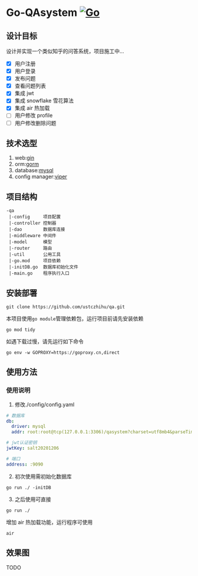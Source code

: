 # Go-QAsystem [![Go](https://img.shields.io/badge/language-Go-00ADD8.svg)](https://github.com/golang/go)

## 设计目标

设计并实现一个类似知乎的问答系统，项目施工中...

- [x] 用户注册
- [x] 用户登录
- [x] 发布问题
- [x] 查看问题列表
- [x] 集成 jwt
- [x] 集成 snowflake 雪花算法
- [x] 集成 air 热加载
- [ ] 用户修改 profile
- [ ] 用户修改删除问题

## 技术选型

1. web:[gin](https://github.com/gin-gonic/gin)
2. orm:[gorm](https://github.com/jinzhu/gorm)
3. database:[mysql](https://github.com/go-sql-driver/mysql)
4. config manager:[viper](https://github.com/spf13/viper)

## 项目结构

```
-qa
 |-config     项目配置
 |-controller 控制器
 |-dao        数据库连接
 |-middleware 中间件
 |-model      模型
 |-router     路由
 |-util       公用工具
 |-go.mod     项目依赖
 |-initDB.go  数据库初始化文件
 |-main.go    程序执行入口
```

## 安装部署

```shell
git clone https://github.com/ustczhihu/qa.git
```

本项目使用`go module`管理依赖包，运行项目前请先安装依赖

```shell
go mod tidy
```

如遇下载过慢，请先运行如下命令

```shell
go env -w GOPROXY=https://goproxy.cn,direct
```

## 使用方法

### 使用说明

1. 修改./config/config.yaml

```yaml
# 数据库
db:
  driver: mysql
  addr: root:root@tcp(127.0.0.1:3306)/qasystem?charset=utf8mb4&parseTime=True&loc=Local

# jwt认证密钥
jwtKey: salt20201206

# 端口
address: :9090
```

2. 初次使用需初始化数据库

```shell
go run ./ -initDB
```

3. 之后使用可直接

```shell
go run ./
```

增加 air 热加载功能，运行程序可使用

```shell
air
```

## 效果图

TODO
